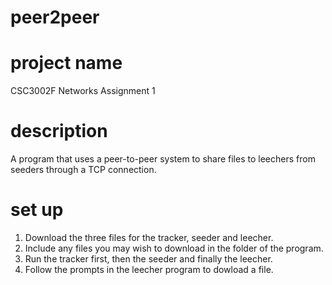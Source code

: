 # peer2peer

# project name

CSC3002F Networks Assignment 1 

# description

A program that uses a peer-to-peer system to share files to leechers from seeders through a TCP connection. 

# set up

1. Download the three files for the tracker, seeder and leecher. 
2. Include any files you may wish to download in the folder of the program.
3. Run the tracker first, then the seeder and finally the leecher. 
4. Follow the prompts in the leecher program to dowload a file.

